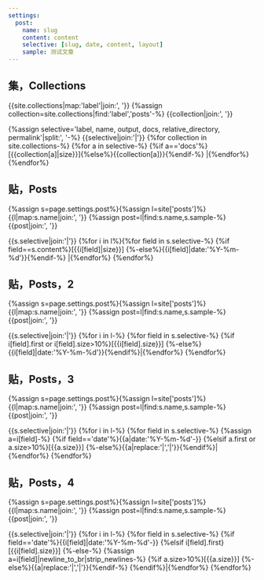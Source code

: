 ```yaml
---
settings:
  post:
    name: slug
    content: content
    selective: [slug, date, content, layout]
    sample: 测试文章
---
```

## 集，Collections
{{site.collections|map:'label'|join:', '}}
{%assign collection=site.collections|find:'label','posts'-%}
{{collection|join:', '}}

{%assign selective='label, name, output, docs, relative_directory, permalink'|split:', '-%}
{{selective|join:'|'}}
{%for collection in site.collections-%}
{%for a in selective-%}
{%if a=='docs'%}[{{collection[a]|size}}]{%else%}{{collection[a]}}{%endif-%}
|{%endfor%}
{%endfor%}

## 贴，Posts
{%assign s=page.settings.post%}{%assign l=site['posts']%}
{{l|map:s.name|join:', '}}
{%assign post=l|find:s.name,s.sample-%}
{{post|join:', '}}

{{s.selective|join:'|'}}
{%for i in l%}{%for field in s.selective-%}
{%if field==s.content%}[{{i[field]|size}}]
  {%-else%}{{i[field]|date:'%Y-%m-%d'}}{%endif-%}
|{%endfor%}
{%endfor%}

## 贴，Posts，2
{%assign s=page.settings.post%}{%assign l=site['posts']%}
{{l|map:s.name|join:', '}}
{%assign post=l|find:s.name,s.sample-%}
{{post|join:', '}}

{{s.selective|join:'|'}}
{%for i in l-%}
{%for field in s.selective-%}
{%if i[field].first or i[field].size>10%}[{{i[field].size}}]
  {%-else%}{{i[field]|date:'%Y-%m-%d'}}{%endif%}|{%endfor%}
{%endfor%}

## 贴，Posts，3
{%assign s=page.settings.post%}{%assign l=site['posts']%}
{{l|map:s.name|join:', '}}
{%assign post=l|find:s.name,s.sample-%}
{{post|join:', '}}

{{s.selective|join:'|'}}
{%for i in l-%}
{%for field in s.selective-%}
{%assign a=i[field]-%}
{%if field=='date'%}{{a|date:'%Y-%m-%d'-}}
{%elsif a.first or a.size>10%}[{{a.size}}]
  {%-else%}{{a|replace:'|','&vert;'}}{%endif%}|{%endfor%}
{%endfor%}

## 贴，Posts，4
{%assign s=page.settings.post%}{%assign l=site['posts']%}
{{l|map:s.name|join:', '}}
{%assign post=l|find:s.name,s.sample-%}
{{post|join:', '}}

{{s.selective|join:'|'}}
{%for i in l-%}
{%for field in s.selective-%}
{%if field=='date'%}{{i[field]|date:'%Y-%m-%d'-}}
{%elsif i[field].first}[{{i[field].size}}]
{%-else-%}
  {%assign a=i[field]|newline_to_br|strip_newlines-%}
  {%if a.size>10%}[{{a.size}}]
  {%-else%}{{a|replace:'|','&vert;'}}{%endif-%}
{%endif%}|{%endfor%}
{%endfor%}
